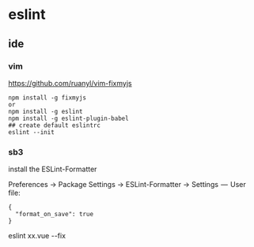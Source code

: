 eslint
===

ide
---

### vim

https://github.com/ruanyl/vim-fixmyjs

```
npm install -g fixmyjs
or
npm install -g eslint
npm install -g eslint-plugin-babel
## create default eslintrc
eslint --init
```

### sb3

install the ESLint-Formatter 

Preferences -> Package Settings -> ESLint-Formatter -> Settings  —  User file:
```
{
  "format_on_save": true
}
```

eslint xx.vue --fix
